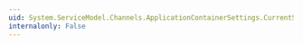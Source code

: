 ```yaml
---
uid: System.ServiceModel.Channels.ApplicationContainerSettings.CurrentSession
internalonly: False
---
```

